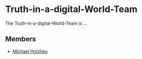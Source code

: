 # Truth-in-a-digital-World-Team

The Truth-in-a-digital-World-Team is ...

## Members

- [Michael Holzheu](0.md)
